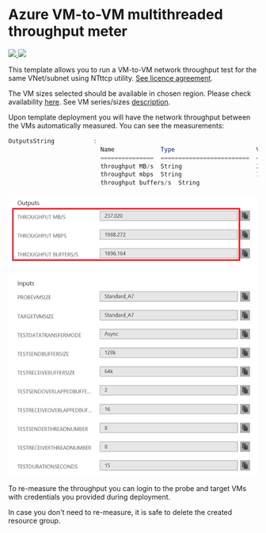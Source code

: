 # Azure VM-to-VM multithreaded throughput meter

<a href="https://portal.azure.com/#create/Microsoft.Template/uri/https%3A%2F%2Fraw.githubusercontent.com%2FAzure%2Fazure-quickstart-templates%2Fmaster%2Fvm-to-vm-throughput-meter-multithreaded%2Fazuredeploy.json" target="_blank">
    <img src="http://azuredeploy.net/deploybutton.png"/>
</a>
<a href="http://armviz.io/#/?load=https%3A%2F%2Fraw.githubusercontent.com%2FAzure%2Fazure-quickstart-templates%2Fmaster%2Fvm-to-vm-throughput-meter-multithreaded%2Fazuredeploy.json" target="_blank">
    <img src="http://armviz.io/visualizebutton.png"/>
</a>


This template allows you to run a VM-to-VM network throughput test for the same VNet/subnet using NTttcp utility. [See licence agreement](https://gallery.technet.microsoft.com/NTttcp-Version-528-Now-f8b12769).

The VM sizes selected should be available in chosen region. Please check availability [here](https://azure.microsoft.com/en-us/regions/services/).
See VM series/sizes [description](https://azure.microsoft.com/en-us/documentation/articles/virtual-machines-windows-sizes/).

Upon template deployment you will have the network throughput between the VMs automatically measured. You can see the measurements:

```powershell
OutputsString           : 
                          Name             Type                       Value     
                          ===============  =========================  ==========
                          throughput MB/s  String                     229.453   
                          throughput mbps  String                     1924.787  
                          throughput buffers/s  String                     1835.620 
```

![alt text](images/throughput.png "Throughput measurement output")

To re-measure the throughput you can login to the probe and target VMs with credentials you provided during deployment.

In case you don't need to re-measure, it is safe to delete the created resource group.
